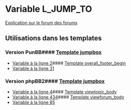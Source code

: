 # Variable L_JUMP_TO
[Explication sur le forum des forums](http://forum.forumactif.com/t294113-listing-des-variables#L_JUMP_TO)
## Utilisations dans les templates
### Version PunBB#### [Template jumpbox](punbb/jumpbox.md)
* [Variable à la ligne 2](../punbb/jumpbox.tpl#L2)#### [Template overall_footer_begin](punbb/overall_footer_begin.md)
* [Variable à la ligne 31](../punbb/overall_footer_begin.tpl#L31)
### Version phpBB2#### [Template jumpbox](subsilver/jumpbox.md)
* [Variable à la ligne 4](../subsilver/jumpbox.tpl#L4)#### [Template viewtopic_body](subsilver/viewtopic_body.md)
* [Variable à la ligne 434](../subsilver/viewtopic_body.tpl#L434)#### [Template viewforum_body](subsilver/viewforum_body.md)
* [Variable à la ligne 85](../subsilver/viewforum_body.tpl#L85)